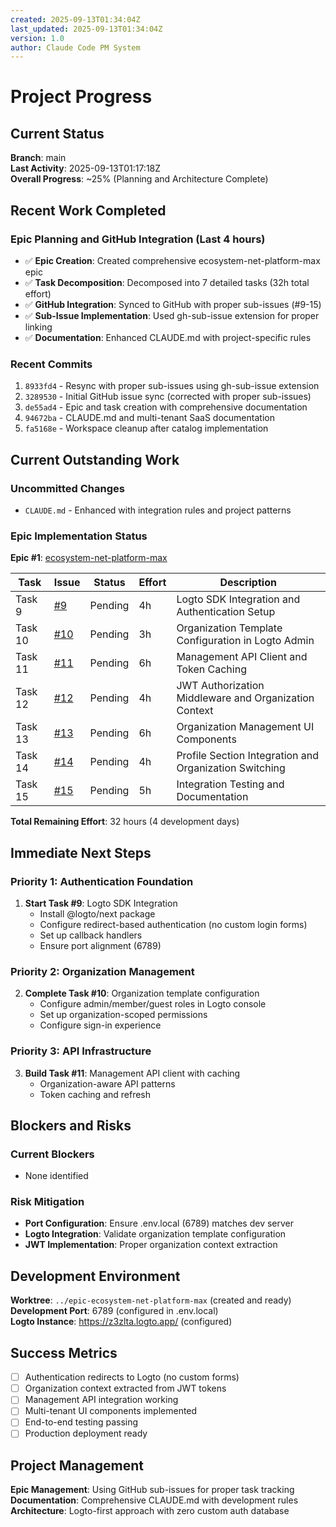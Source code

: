 ```yaml
---
created: 2025-09-13T01:34:04Z
last_updated: 2025-09-13T01:34:04Z
version: 1.0
author: Claude Code PM System
---
```


# Project Progress

## Current Status

**Branch**: main  
**Last Activity**: 2025-09-13T01:17:18Z  
**Overall Progress**: ~25% (Planning and Architecture Complete)

## Recent Work Completed

### Epic Planning and GitHub Integration (Last 4 hours)
- ✅ **Epic Creation**: Created comprehensive ecosystem-net-platform-max epic
- ✅ **Task Decomposition**: Decomposed into 7 detailed tasks (32h total effort)
- ✅ **GitHub Integration**: Synced to GitHub with proper sub-issues (#9-15)
- ✅ **Sub-Issue Implementation**: Used gh-sub-issue extension for proper linking
- ✅ **Documentation**: Enhanced CLAUDE.md with project-specific rules

### Recent Commits
1. `8933fd4` - Resync with proper sub-issues using gh-sub-issue extension
2. `3289530` - Initial GitHub issue sync (corrected with proper sub-issues)
3. `de55ad4` - Epic and task creation with comprehensive documentation
4. `94672ba` - CLAUDE.md and multi-tenant SaaS documentation
5. `fa5168e` - Workspace cleanup after catalog implementation

## Current Outstanding Work

### Uncommitted Changes
- `CLAUDE.md` - Enhanced with integration rules and project patterns

### Epic Implementation Status
**Epic #1**: [ecosystem-net-platform-max](https://github.com/julesintime/net-ecosystem-platform-max/issues/1)

| Task | Issue | Status | Effort | Description |
|------|-------|--------|--------|-------------|
| Task 9 | [#9](https://github.com/julesintime/net-ecosystem-platform-max/issues/9) | Pending | 4h | Logto SDK Integration and Authentication Setup |
| Task 10 | [#10](https://github.com/julesintime/net-ecosystem-platform-max/issues/10) | Pending | 3h | Organization Template Configuration in Logto Admin |
| Task 11 | [#11](https://github.com/julesintime/net-ecosystem-platform-max/issues/11) | Pending | 6h | Management API Client and Token Caching |
| Task 12 | [#12](https://github.com/julesintime/net-ecosystem-platform-max/issues/12) | Pending | 4h | JWT Authorization Middleware and Organization Context |
| Task 13 | [#13](https://github.com/julesintime/net-ecosystem-platform-max/issues/13) | Pending | 6h | Organization Management UI Components |
| Task 14 | [#14](https://github.com/julesintime/net-ecosystem-platform-max/issues/14) | Pending | 4h | Profile Section Integration and Organization Switching |
| Task 15 | [#15](https://github.com/julesintime/net-ecosystem-platform-max/issues/15) | Pending | 5h | Integration Testing and Documentation |

**Total Remaining Effort**: 32 hours (4 development days)

## Immediate Next Steps

### Priority 1: Authentication Foundation
1. **Start Task #9**: Logto SDK Integration
   - Install @logto/next package
   - Configure redirect-based authentication (no custom login forms)
   - Set up callback handlers
   - Ensure port alignment (6789)

### Priority 2: Organization Management
2. **Complete Task #10**: Organization template configuration
   - Configure admin/member/guest roles in Logto console
   - Set up organization-scoped permissions
   - Configure sign-in experience

### Priority 3: API Infrastructure
3. **Build Task #11**: Management API client with caching
   - Organization-aware API patterns
   - Token caching and refresh

## Blockers and Risks

### Current Blockers
- None identified

### Risk Mitigation
- **Port Configuration**: Ensure .env.local (6789) matches dev server
- **Logto Integration**: Validate organization template configuration
- **JWT Implementation**: Proper organization context extraction

## Development Environment

**Worktree**: `../epic-ecosystem-net-platform-max` (created and ready)  
**Development Port**: 6789 (configured in .env.local)  
**Logto Instance**: https://z3zlta.logto.app/ (configured)

## Success Metrics

- [ ] Authentication redirects to Logto (no custom forms)
- [ ] Organization context extracted from JWT tokens
- [ ] Management API integration working
- [ ] Multi-tenant UI components implemented
- [ ] End-to-end testing passing
- [ ] Production deployment ready

## Project Management

**Epic Management**: Using GitHub sub-issues for proper task tracking  
**Documentation**: Comprehensive CLAUDE.md with development rules  
**Architecture**: Logto-first approach with zero custom auth database
